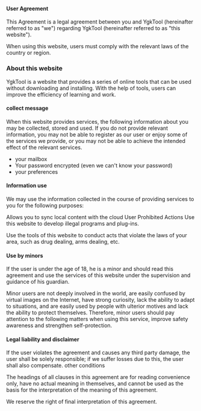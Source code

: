 #### User Agreement

This Agreement is a legal agreement between you and YgkTool (hereinafter referred to as "we") regarding YgkTool (hereinafter referred to as "this website").

When using this website, users must comply with the relevant laws of the country or region.

### About this website

YgkTool is a website that provides a series of online tools that can be used without downloading and installing. With the help of tools, users can improve the efficiency of learning and work.

#### collect message

When this website provides services, the following information about you may be collected, stored and used. If you do not provide relevant information, you may not be able to register as our user or enjoy some of the services we provide, or you may not be able to achieve the intended effect of the relevant services.

* your mailbox
* Your password encrypted (even we can't know your password)
* your preferences

#### Information use

We may use the information collected in the course of providing services to you for the following purposes:

Allows you to sync local content with the cloud
User Prohibited Actions
Use this website to develop illegal programs and plug-ins.

Use the tools of this website to conduct acts that violate the laws of your area, such as drug dealing, arms dealing, etc.

#### Use by minors

If the user is under the age of 18, he is a minor and should read this agreement and use the services of this website under the supervision and guidance of his guardian.

Minor users are not deeply involved in the world, are easily confused by virtual images on the Internet, have strong curiosity, lack the ability to adapt to situations, and are easily used by people with ulterior motives and lack the ability to protect themselves. Therefore, minor users should pay attention to the following matters when using this service, improve safety awareness and strengthen self-protection.

#### Legal liability and disclaimer

If the user violates the agreement and causes any third party damage, the user shall be solely responsible; if we suffer losses due to this, the user shall also compensate.
other conditions

The headings of all clauses in this agreement are for reading convenience only, have no actual meaning in themselves, and cannot be used as the basis for the interpretation of the meaning of this agreement.

We reserve the right of final interpretation of this agreement.
